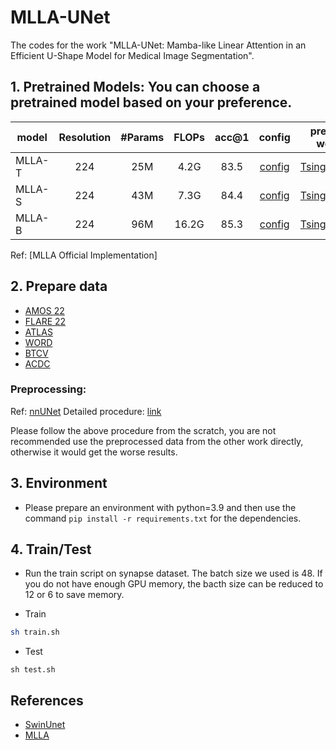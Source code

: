 # MLLA-UNet

The codes for the work "MLLA-UNet: Mamba-like Linear Attention in an Efficient U-Shape Model for Medical Image Segmentation". 

## 1. Pretrained Models: You can choose a pretrained model based on your preference.

| model  | Resolution | #Params | FLOPs | acc@1 |            config            |                      pretrained weights                      |
| ------ | :--------: | :-----: | :---: | :---: | :--------------------------: | :----------------------------------------------------------: |
| MLLA-T |    224     |   25M   | 4.2G  | 83.5  | [config](./cfgs/mlla_t.yaml) | [TsinghuaCloud](https://cloud.tsinghua.edu.cn/f/7a19712877cb4242889c/?dl=1) |
| MLLA-S |    224     |   43M   | 7.3G  | 84.4  | [config](./cfgs/mlla_s.yaml) | [TsinghuaCloud](https://cloud.tsinghua.edu.cn/f/0e5d0b1409d540aaa80c/?dl=1) |
| MLLA-B |    224     |   96M   | 16.2G | 85.3  | [config](./cfgs/mlla_b.yaml) | [TsinghuaCloud](https://cloud.tsinghua.edu.cn/f/91c85c5a1061496d8796/?dl=1) |

Ref: [MLLA Official Implementation]

## 2. Prepare data

- [AMOS 22](https://amos22.grand-challenge.org/Dataset/)
- [FLARE 22](https://flare22.grand-challenge.org/)
- [ATLAS](https://atlas.grand-challenge.org/)
- [WORD](https://github.com/HiLab-git/WORD)
- [BTCV](https://www.synapse.org/Synapse:syn3193805/wiki/89480)
- [ACDC](https://www.creatis.insa-lyon.fr/Challenge/acdc/)

### Preprocessing:

Ref: [nnUNet](https://github.com/MIC-DKFZ/nnUNet)
Detailed procedure: [link](https://github.com/csyfjiang/MLLA-UNet/blob/main/datasets/README.md)

Please follow the above procedure from the scratch, you are not recommended use the preprocessed data from the other work directly, otherwise it would get the worse results.

## 3. Environment

- Please prepare an environment with python=3.9 and then use the command `pip install -r requirements.txt` for the dependencies.

## 4. Train/Test

- Run the train script on synapse dataset. The batch size we used is 48. If you do not have enough GPU memory, the bacth size can be reduced to 12 or 6 to save memory.

- Train

```bash (Recommend)
sh train.sh
```

- Test 

```bash(Recommend)
sh test.sh
```

## References

* [SwinUnet](https://github.com/HuCaoFighting/Swin-Unet)
* [MLLA](https://github.com/LeapLabTHU/MLLA)


